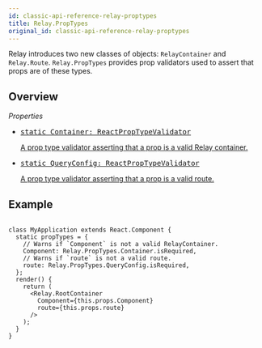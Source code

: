 ```yaml
---
id: classic-api-reference-relay-proptypes
title: Relay.PropTypes
original_id: classic-api-reference-relay-proptypes
---
```

Relay introduces two new classes of objects: `RelayContainer` and `Relay.Route`. `Relay.PropTypes` provides prop validators used to assert that props are of these types.

## Overview

_Properties_

<ul className="apiIndex">
  <li>
    <a href="#example">
      <pre>static Container: ReactPropTypeValidator</pre>
      A prop type validator asserting that a prop is a valid Relay container.
    </a>
  </li>
  <li>
    <a href="#example">
      <pre>static QueryConfig: ReactPropTypeValidator</pre>
      A prop type validator asserting that a prop is a valid route.
    </a>
  </li>
</ul>

## Example

```

class MyApplication extends React.Component {
  static propTypes = {
    // Warns if `Component` is not a valid RelayContainer.
    Component: Relay.PropTypes.Container.isRequired,
    // Warns if `route` is not a valid route.
    route: Relay.PropTypes.QueryConfig.isRequired,
  };
  render() {
    return (
      <Relay.RootContainer
        Component={this.props.Component}
        route={this.props.route}
      />
    );
  }
}
```
